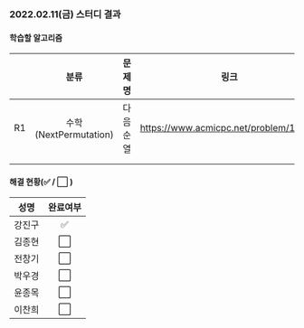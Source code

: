 ### 2022.02.11(금) 스터디 결과

#### 학습할 알고리즘

|      |         분류          |  문제명  |                 링크                  | 난이도 |
| :--: | :-------------------: | :------: | :-----------------------------------: | :----: |
|  R1  | 수학(NextPermutation) | 다음순열 | https://www.acmicpc.net/problem/10972 | 실버3  |
|      |                       |          |                                       |        |
|      |                       |          |                                       |        |

#### 해결 현황(:white_check_mark: / :white_large_square:  )

|  성명  |       완료여부       |
| :----: | :------------------: |
| 강진구 | :white_check_mark: |
| 김종현 | :white_large_square: |
| 전창기 | :white_large_square: |
| 박우경 | :white_large_square: |
| 윤종목 | :white_large_square: |
| 이찬희 |  :white_large_square:  |

